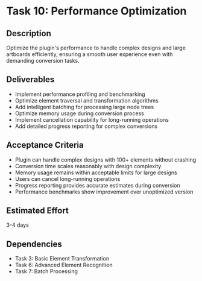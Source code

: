 # Task 10: Performance Optimization

## Description
Optimize the plugin's performance to handle complex designs and large artboards efficiently, ensuring a smooth user experience even with demanding conversion tasks.

## Deliverables
- Implement performance profiling and benchmarking
- Optimize element traversal and transformation algorithms
- Add intelligent batching for processing large node trees
- Optimize memory usage during conversion process
- Implement cancellation capability for long-running operations
- Add detailed progress reporting for complex conversions

## Acceptance Criteria
- Plugin can handle complex designs with 100+ elements without crashing
- Conversion time scales reasonably with design complexity
- Memory usage remains within acceptable limits for large designs
- Users can cancel long-running operations
- Progress reporting provides accurate estimates during conversion
- Performance benchmarks show improvement over unoptimized version

## Estimated Effort
3-4 days

## Dependencies
- Task 3: Basic Element Transformation
- Task 6: Advanced Element Recognition
- Task 7: Batch Processing